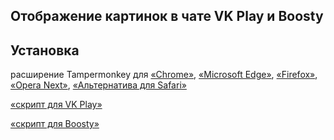 ## Отображение картинок в чате VK Play и Boosty

## Установка

расширение Tampermonkey для [«Chrome»](https://chrome.google.com/webstore/detail/dhdgffkkebhmkfjojejmpbldmpobfkfo), [«Microsoft Edge»](https://microsoftedge.microsoft.com/addons/detail/iikmkjmpaadaobahmlepeloendndfphd), [«Firefox»](https://addons.mozilla.org/en-US/firefox/addon/tampermonkey/), [«Opera Next»](https://addons.opera.com/en/extensions/details/tampermonkey-beta/), [«Альтернатива для Safari»](https://apps.apple.com/app/userscripts/id1463298887)

[«скрипт для VK Play»](https://github.com/c0IIwr/Chat-Image-Display/raw/main/VK%20Play%20Chat%20Image%20Display.user.js)

[«скрипт для Boosty»](https://github.com/c0IIwr/Chat-Image-Display/raw/main/Boosty%20Chat%20Image%20Display.user.js)
